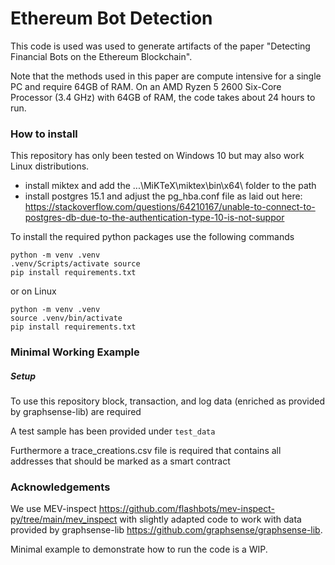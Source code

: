 # Ethereum Bot Detection
This code is used was used to generate artifacts of the paper 
"Detecting Financial Bots on the Ethereum Blockchain".

Note that the methods used in this paper are compute intensive for a single PC and require 64GB of RAM.
On an AMD Ryzen 5 2600 Six-Core Processor (3.4 GHz) with 64GB of RAM, the code takes about 24 hours to run.

### How to install
This repository has only been tested on Windows 10 but may also work Linux distributions.

- install miktex and add the ...\MiKTeX\miktex\bin\x64\ folder to the path
- install postgres 15.1 and adjust the pg_hba.conf file as laid out here:  https://stackoverflow.com/questions/64210167/unable-to-connect-to-postgres-db-due-to-the-authentication-type-10-is-not-suppor

To install the required python packages use the following commands

```
python -m venv .venv
.venv/Scripts/activate source 
pip install requirements.txt
```
or on Linux
```
python -m venv .venv
source .venv/bin/activate
pip install requirements.txt
```


### Minimal Working Example

##### Setup
To use this repository block, transaction, and log data (enriched as provided by graphsense-lib) are required

A test sample has been provided under `test_data`

Furthermore a trace_creations.csv file is required that contains all addresses that should be marked as a smart contract


### Acknowledgements

We use MEV-inspect https://github.com/flashbots/mev-inspect-py/tree/main/mev_inspect with slightly adapted code
to work with data provided by graphsense-lib https://github.com/graphsense/graphsense-lib.




Minimal example to demonstrate how to run the code is a WIP.
